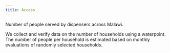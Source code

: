 ```yaml
---
title: Access
---
```

Number of people served by dispensers across Malawi. 

We collect and verify data on the number of households using a waterpoint. The number of people per household is estimated based on monthly evaluations of randomly selected households.
